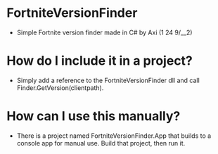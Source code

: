 # FortniteVersionFinder
* Simple Fortnite version finder made in C# by Axi (1 24 9/__2)

# How do I include it in a project?
* Simply add a reference to the FortniteVersionFinder dll and call Finder.GetVersion(clientpath).

# How can I use this manually?
* There is a project named FortniteVersionFinder.App that builds to a console app for manual use. Build that project, then run it.
